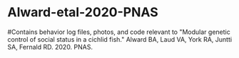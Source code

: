 # Alward-etal-2020-PNAS
#Contains behavior log files, photos, and code relevant to "Modular genetic control of social status in a cichlid fish." Alward BA, Laud VA, York RA, Juntti SA, Fernald RD. 2020. PNAS.
